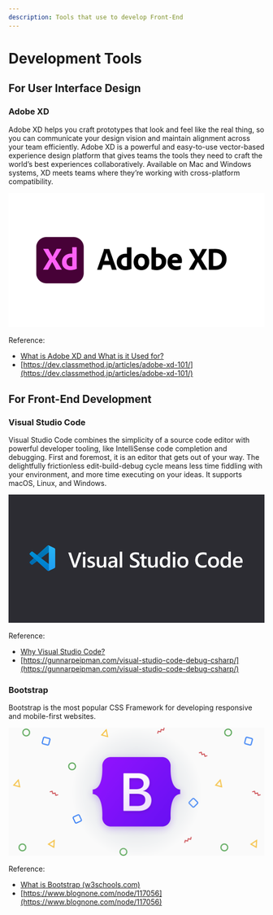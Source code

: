 ```yaml
---
description: Tools that use to develop Front-End
---
```


# Development Tools

## For User Interface Design

### Adobe XD

Adobe XD helps you craft prototypes that look and feel like the real thing, so you can communicate your design vision and maintain alignment across your team efficiently. Adobe XD is a powerful and easy-to-use vector-based experience design platform that gives teams the tools they need to craft the world’s best experiences collaboratively. Available on Mac and Windows systems, XD meets teams where they’re working with cross-platform compatibility.

![Adobe XD](<../../../.gitbook/assets/image (1).png>)

Reference:

* [What is Adobe XD and What is it Used for?](https://www.adobe.com/th\_en/products/xd/learn/get-started/what-is-adobe-xd-used-for.html)
* [https://dev.classmethod.jp/articles/adobe-xd-101/](https://dev.classmethod.jp/articles/adobe-xd-101/)

## For Front-End Development

### Visual Studio Code

Visual Studio Code combines the simplicity of a source code editor with powerful developer tooling, like IntelliSense code completion and debugging. First and foremost, it is an editor that gets out of your way. The delightfully frictionless edit-build-debug cycle means less time fiddling with your environment, and more time executing on your ideas. It supports macOS, Linux, and Windows.

![Visual Studio Code](<../../../.gitbook/assets/image (1) (1) (1) (1).png>)

Reference:

* [Why Visual Studio Code?](https://code.visualstudio.com/docs/editor/whyvscode)
* [https://gunnarpeipman.com/visual-studio-code-debug-csharp/](https://gunnarpeipman.com/visual-studio-code-debug-csharp/)

### Bootstrap

Bootstrap is the most popular CSS Framework for developing responsive and mobile-first websites.

![Bootstrap 5](<../../../.gitbook/assets/image (5).png>)

Reference:

* [What is Bootstrap (w3schools.com)](https://www.w3schools.com/whatis/whatis\_bootstrap.asp)
* [https://www.blognone.com/node/117056](https://www.blognone.com/node/117056)
